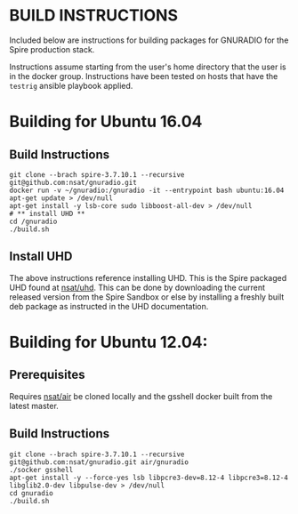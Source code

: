 BUILD INSTRUCTIONS
==================

Included below are instructions for building packages for GNURADIO for the Spire
production stack.

Instructions assume starting from the user's home directory that the user is
in the docker group. Instructions have been tested on hosts that have the 
`testrig` ansible playbook applied.

# Building for Ubuntu 16.04

## Build Instructions
```
git clone --brach spire-3.7.10.1 --recursive git@github.com:nsat/gnuradio.git
docker run -v ~/gnuradio:/gnuradio -it --entrypoint bash ubuntu:16.04
apt-get update > /dev/null
apt-get install -y lsb-core sudo libboost-all-dev > /dev/null
# ** install UHD **
cd /gnuradio
./build.sh
```

## Install UHD
The above instructions reference installing UHD. This is the Spire packaged
UHD found at [nsat/uhd](https://github.com/nsat/uhd). This can be done by
downloading the current released version from the Spire Sandbox or else by
installing a freshly built deb package as instructed in the UHD documentation.

# Building for Ubuntu 12.04:

## Prerequisites
Requires [nsat/air](https://github.com/nsat/air) be cloned locally and the
gsshell docker built from the latest master.


## Build Instructions
```
git clone --brach spire-3.7.10.1 --recursive git@github.com:nsat/gnuradio.git air/gnuradio
./socker gsshell
apt-get install -y --force-yes lsb libpcre3-dev=8.12-4 libpcre3=8.12-4 libglib2.0-dev libpulse-dev > /dev/null
cd gnuradio
./build.sh
```
